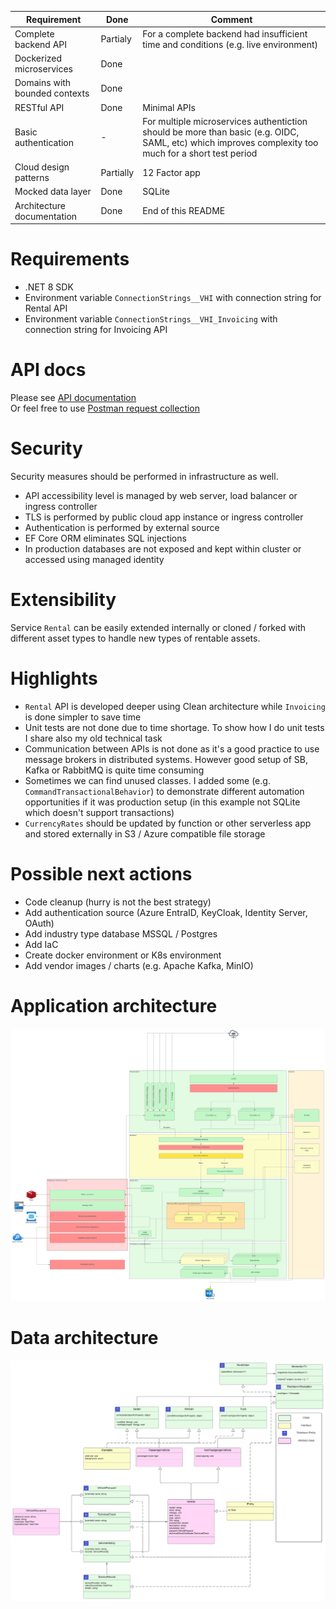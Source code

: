 | Requirement                   | Done | Comment 
|-------------------------------|------|---------
| Complete backend API          | Partialy | For a complete backend had insufficient time and conditions (e.g. live environment) 
| Dockerized microservices      | Done | 
| Domains with bounded contexts | Done | 
| RESTful API                   | Done | Minimal APIs
| Basic authentication          | - | For multiple microservices authentiction should be more than basic (e.g. OIDC, SAML, etc) which improves complexity too much for a short test period
| Cloud design patterns         | Partially | 12 Factor app
| Mocked data layer             | Done | SQLite
| Architecture documentation    | Done | End of this README

# Requirements

- .NET 8 SDK
- Environment variable `ConnectionStrings__VHI` with connection string for Rental API
- Environment variable `ConnectionStrings__VHI_Invoicing` with connection string for Invoicing API

# API docs
Please see [API documentation](./.docs/API%20docs.md)  
Or feel free to use  [Postman request collection](./.postman/RentalAPI.postman_collection.json)

# Security

Security measures should be performed in infrastructure as well.
- API accessibility level is managed by web server, load balancer or ingress controller
- TLS is performed by public cloud app instance or ingress controller
- Authentication is performed by external source
- EF Core ORM eliminates SQL injections
- In production databases are not exposed and kept within cluster or accessed using managed identity

# Extensibility

Service `Rental` can be easily extended internally or cloned / forked with different asset types to handle new types of rentable assets.

# Highlights

- `Rental` API is developed deeper using Clean architecture while `Invoicing` is done simpler to save time
- Unit tests are not done due to time shortage. To show how I do unit tests I share also my old technical task
- Communication between APIs is not done as it's a good practice to use message brokers in distributed systems. However good setup of SB, Kafka or RabbitMQ is quite time consuming
- Sometimes we can find unused classes. I added some (e.g. `CommandTransactionalBehavior`) to demonstrate different automation opportunities if it was production setup (in this example not SQLite which doesn't support transactions)
- `CurrencyRates` should be updated by function or other serverless app and stored externally in S3 / Azure compatible file storage

# Possible next actions

- Code cleanup (hurry is not the best strategy)
- Add authentication source (Azure EntraID, KeyCloak, Identity Server, OAuth)
- Add industry type database MSSQL / Postgres
- Add IaC
- Create docker environment or K8s environment 
- Add vendor images / charts (e.g. Apache Kafka, MinIO)

# Application architecture
![Application architecture](./.docs/Vacation%20hire%20inc%20-%20App%20level.svg)

# Data architecture
![Data architecture](./.docs/Vacation%20hire%20inc%20-%20Data%20architecture.svg)


